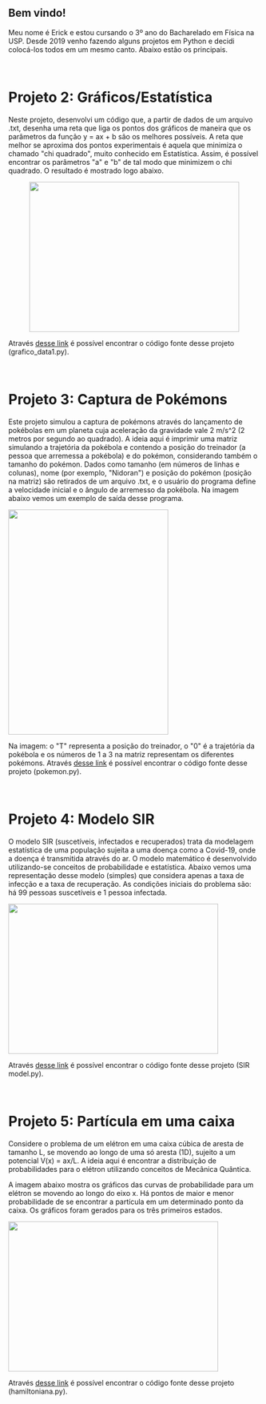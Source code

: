 ## Bem vindo!

Meu nome é Erick e estou cursando o 3º ano do Bacharelado em Física na USP. Desde 2019 venho fazendo alguns projetos em Python e decidi colocá-los todos em um mesmo canto. Abaixo estão os principais.

&nbsp;  
# Projeto 2: Gráficos/Estatística

Neste projeto, desenvolvi um código que, a partir de dados de um arquivo .txt, desenha uma reta que liga os pontos dos gráficos de maneira que os parâmetros da função y = ax + b são os melhores possíveis. A reta que melhor se aproxima dos pontos experimentais é aquela que minimiza o chamado "chi quadrado", muito conhecido em Estatística. Assim, é possível encontrar os parâmetros "a" e "b" de tal modo que minimizem o chi quadrado. O resultado é mostrado logo abaixo.

<center>
  <img src="https://github.com/erick-chris/erick-chris.github.io/blob/gh-pages/images/filtro%20de%20wien.png?raw=True" height="300" width="420">
</center>

Através [desse link](https://github.com/erick-chris/erick-chris.github.io/tree/gh-pages/Python) é possível encontrar o código fonte desse projeto (grafico_data1.py).

&nbsp;  
# Projeto 3: Captura de Pokémons

Este projeto simulou a captura de pokémons através do lançamento de pokébolas em um planeta cuja aceleração da gravidade vale 2 m/s^2 (2 metros por segundo ao quadrado). A ideia aqui é imprimir uma matriz simulando a trajetória da pokébola e contendo a posição do treinador (a pessoa que arremessa a pokébola) e do pokémon, considerando também o tamanho do pokémon. Dados como tamanho (em números de linhas e colunas), nome (por exemplo, "Nidoran") e posição do pokémon (posição na matriz) são retirados de um arquivo .txt, e o usuário do programa define a velocidade inicial e o ângulo de arremesso da pokébola.
Na imagem abaixo vemos um exemplo de saída desse programa.

<img src="https://github.com/erick-chris/erick-chris.github.io/blob/gh-pages/images/pokemon.png?raw=True" height="450" width="320">

Na imagem: o "T" representa a posição do treinador, o "0" é a trajetória da pokébola e os números de 1 a 3 na matriz representam os diferentes pokémons.
Através [desse link](https://github.com/erick-chris/erick-chris.github.io/tree/gh-pages/Python) é possível encontrar o código fonte desse projeto (pokemon.py).

&nbsp;  
# Projeto 4: Modelo SIR

O modelo SIR (suscetíveis, infectados e recuperados) trata da modelagem estatística de uma população sujeita a uma doença como a Covid-19, onde a doença é transmitida através do ar. O modelo matemático é desenvolvido utilizando-se conceitos de probabilidade e estatística. Abaixo vemos uma representação desse modelo (simples) que considera apenas a taxa de infecção e a taxa de recuperação. As condições iniciais do problema são: há 99 pessoas suscetíveis e 1 pessoa infectada.

<img src="https://github.com/erick-chris/erick-chris.github.io/blob/gh-pages/images/SIR%20model.png?raw=True" height="300" width="420">

Através [desse link](https://github.com/erick-chris/erick-chris.github.io/tree/gh-pages/Python) é possível encontrar o código fonte desse projeto (SIR model.py).

&nbsp;  
# Projeto 5: Partícula em uma caixa

Considere o problema de um elétron em uma caixa cúbica de aresta de tamanho L, se movendo ao longo de uma só aresta (1D), sujeito a um potencial V(x) = ax/L. A ideia aqui é encontrar a distribuição de probabilidades para o elétron utilizando conceitos de Mecânica Quântica. 

A imagem abaixo mostra os gráficos das curvas de probabilidade para um elétron se movendo ao longo do eixo x. Há pontos de maior e menor probabilidade de se encontrar a partícula em um determinado ponto da caixa. Os gráficos foram gerados para os três primeiros estados.

<img src="https://github.com/erick-chris/erick-chris.github.io/blob/gh-pages/images/particle%20in%20a%20box-3.png?raw=True" height="300" width="420">

Através [desse link](https://github.com/erick-chris/erick-chris.github.io/tree/gh-pages/Python) é possível encontrar o código fonte desse projeto (hamiltoniana.py).

